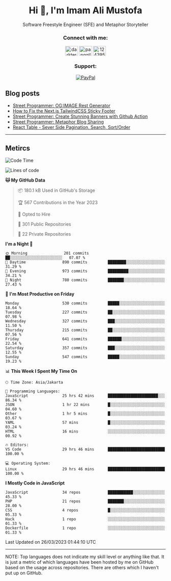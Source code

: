 <h1 align="center">Hi 👋, I'm Imam Ali Mustofa</h1>
<p align="center">Software Freestyle Engineer (SFE) and Metaphor Storyteller</p>

<p align="center">
  <h3 align="center">Connect with me:</h3>
  <p align="center">
  <a href="https://dev.to/darkterminal" target="blank"><img align="center" src="https://raw.githubusercontent.com/rahuldkjain/github-profile-readme-generator/master/src/images/icons/Social/devto.svg" alt="darkterminal" height="30" width="40" /></a>
  <a href="https://twitter.com/panggilmeiam" target="blank"><img align="center" src="https://raw.githubusercontent.com/rahuldkjain/github-profile-readme-generator/master/src/images/icons/Social/twitter.svg" alt="panggilmeiam" height="30" width="40" /></a>
  <a href="https://stackoverflow.com/users/12439522" target="blank"><img align="center" src="https://raw.githubusercontent.com/rahuldkjain/github-profile-readme-generator/master/src/images/icons/Social/stack-overflow.svg" alt="12439522" height="30" width="40" /></a>
  </p>
</p>

<h3 align="center">Support:</h3>
<p align="center">
  <a href="https://www.paypal.me/lazarusalhambra" target="_blank"><img src="https://img.shields.io/static/v1?label=PayPal&message=Donate&color=grey&labelColor=blue&logo=paypal" alt="PayPal"></a>
</p>

## Blog posts
<!-- BLOG-POST-LIST:START -->
- [Street Programmer: OG:IMAGE Rest Generator](https://dev.to/darkterminal/street-programmer-ogimage-rest-generator-1jod)
- [How to Fix the Next.js TailwindCSS Sticky Footer](https://dev.to/darkterminal/how-to-fix-the-nextjs-tailwindcss-sticky-footer-1hbk)
- [Street Programmer: Create Stunning Banners with Github Action](https://dev.to/darkterminal/street-programmer-create-stunning-banners-with-github-action-2ljc)
- [Street Programmer: Metaphor Blog Sharing](https://dev.to/darkterminal/street-programmer-metaphor-blog-sharing-fco)
- [React Table - Sever Side Pagination, Search, Sort/Order](https://dev.to/darkterminal/react-table-sever-side-pagination-search-sortorder-2p8m)
<!-- BLOG-POST-LIST:END -->

---
## Metircs

<!--START_SECTION:waka-->
![Code Time](http://img.shields.io/badge/Code%20Time-1%2C394%20hrs%2017%20mins-blue)

![Lines of code](https://img.shields.io/badge/From%20Hello%20World%20I%27ve%20Written-18.6%20million%20lines%20of%20code-blue)

**🐱 My GitHub Data** 

> 📦 180.1 kB Used in GitHub's Storage 
 > 
> 🏆 567 Contributions in the Year 2023
 > 
> 💼 Opted to Hire
 > 
> 📜 301 Public Repositories 
 > 
> 🔑 22 Private Repositories 
 > 
**I'm a Night 🦉** 

```text
🌞 Morning                201 commits         ██░░░░░░░░░░░░░░░░░░░░░░░   07.07 % 
🌆 Daytime                890 commits         ████████░░░░░░░░░░░░░░░░░   31.29 % 
🌃 Evening                973 commits         █████████░░░░░░░░░░░░░░░░   34.21 % 
🌙 Night                  780 commits         ███████░░░░░░░░░░░░░░░░░░   27.43 % 
```
📅 **I'm Most Productive on Friday** 

```text
Monday                   530 commits         █████░░░░░░░░░░░░░░░░░░░░   18.64 % 
Tuesday                  227 commits         ██░░░░░░░░░░░░░░░░░░░░░░░   07.98 % 
Wednesday                327 commits         ███░░░░░░░░░░░░░░░░░░░░░░   11.50 % 
Thursday                 215 commits         ██░░░░░░░░░░░░░░░░░░░░░░░   07.56 % 
Friday                   641 commits         ██████░░░░░░░░░░░░░░░░░░░   22.54 % 
Saturday                 357 commits         ███░░░░░░░░░░░░░░░░░░░░░░   12.55 % 
Sunday                   547 commits         █████░░░░░░░░░░░░░░░░░░░░   19.23 % 
```


📊 **This Week I Spent My Time On** 

```text
🕑︎ Time Zone: Asia/Jakarta

💬 Programming Languages: 
JavaScript               25 hrs 42 mins      ██████████████████████░░░   86.34 % 
JSON                     1 hr 22 mins        █░░░░░░░░░░░░░░░░░░░░░░░░   04.60 % 
Other                    1 hr 5 mins         █░░░░░░░░░░░░░░░░░░░░░░░░   03.67 % 
YAML                     57 mins             █░░░░░░░░░░░░░░░░░░░░░░░░   03.24 % 
HTML                     16 mins             ░░░░░░░░░░░░░░░░░░░░░░░░░   00.92 % 

🔥 Editors: 
VS Code                  29 hrs 46 mins      █████████████████████████   100.00 % 

💻 Operating System: 
Linux                    29 hrs 46 mins      █████████████████████████   100.00 % 
```

**I Mostly Code in JavaScript** 

```text
JavaScript               34 repos            ███████████░░░░░░░░░░░░░░   45.33 % 
PHP                      21 repos            ███████░░░░░░░░░░░░░░░░░░   28.00 % 
CSS                      4 repos             █░░░░░░░░░░░░░░░░░░░░░░░░   05.33 % 
Hack                     1 repo              ░░░░░░░░░░░░░░░░░░░░░░░░░   01.33 % 
Dockerfile               1 repo              ░░░░░░░░░░░░░░░░░░░░░░░░░   01.33 % 
```




 Last Updated on 26/03/2023 01:44:10 UTC
<!--END_SECTION:waka-->

---
NOTE: Top languages does not indicate my skill level or anything like that. It is just a metric of which languages have been hosted by me on GitHub based on the usage across repositories. There are others which I haven't put up on GitHub.
